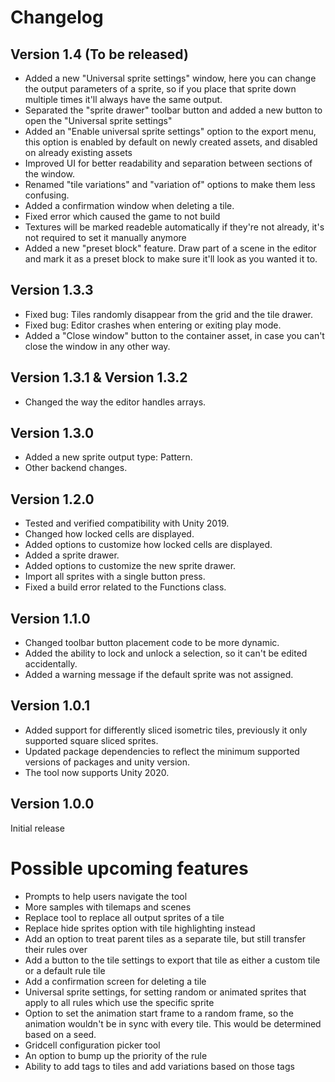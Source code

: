 # <!-- {docsify-ignore} -->
# Changelog

## Version 1.4 (To be released)

- Added a new "Universal sprite settings" window, here you can change the output parameters of a sprite, so if you place that sprite down multiple times it'll always have the same output.
- Separated the "sprite drawer" toolbar button and added a new button to open the "Universal sprite settings"
- Added an "Enable universal sprite settings" option to the export menu, this option is enabled by default on newly created assets, and disabled on already existing assets
- Improved UI for better readability and separation between sections of the window.
- Renamed "tile variations" and "variation of" options to make them less confusing.
- Added a confirmation window when deleting a tile.
- Fixed error which caused the game to not build
- Textures will be marked readeble automatically if they're not already, it's not required to set it manually anymore
- Added a new "preset block" feature. Draw part of a scene in the editor and mark it as a preset block to make sure it'll look as you wanted it to.

## Version 1.3.3

- Fixed bug: Tiles randomly disappear from the grid and the tile drawer.
- Fixed bug: Editor crashes when entering or exiting play mode.
- Added a "Close window" button to the container asset, in case you can't close the window in any other way.

## Version 1.3.1 & Version 1.3.2

- Changed the way the editor handles arrays.

## Version 1.3.0

- Added a new sprite output type: Pattern.
- Other backend changes.

## Version 1.2.0

- Tested and verified compatibility with Unity 2019.
- Changed how locked cells are displayed.
- Added options to customize how locked cells are displayed.
- Added a sprite drawer.
- Added options to customize the new sprite drawer.
- Import all sprites with a single button press.
- Fixed a build error related to the Functions class.

## Version 1.1.0

- Changed toolbar button placement code to be more dynamic.
- Added the ability to lock and unlock a selection, so it can't be edited accidentally.
- Added a warning message if the default sprite was not assigned.

## Version 1.0.1

- Added support for differently sliced isometric tiles, previously it only supported square sliced sprites.
- Updated package dependencies to reflect the minimum supported versions of packages and unity version.
- The tool now supports Unity 2020.

## Version 1.0.0

Initial release

# Possible upcoming features

- Prompts to help users navigate the tool
- More samples with tilemaps and scenes
- Replace tool to replace all output sprites of a tile
- Replace hide sprites option with tile highlighting instead
- Add an option to treat parent tiles as a separate tile, but still transfer their rules over
- Add a button to the tile settings to export that tile as either a custom tile or a default rule tile
- Add a confirmation screen for deleting a tile
- Universal sprite settings, for setting random or animated sprites that apply to all rules which use the specific sprite
- Option to set the animation start frame to a random frame, so the animation wouldn't be in sync with every tile. This would be determined based on a seed.
- Gridcell configuration picker tool
- An option to bump up the priority of the rule
- Ability to add tags to tiles and add variations based on those tags